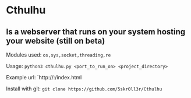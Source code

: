 # Cthulhu
## Is a webserver that runs on your system hosting your website (still on beta)

Modules used: `os,sys,socket,threading,re`

Usage: `python3 cthulhu.py <port_to_run_on> <project_directory>`

Example url: `http://<ip>:<port>/index.html

Install with git: `git clone https://github.com/5skr0ll3r/Cthulhu`
